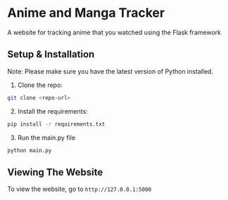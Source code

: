 # Anime and Manga Tracker
A website for tracking anime that you watched using the Flask framework


## Setup & Installation

Note: Please make sure you have the latest version of Python installed.

1) Clone the repo:
```bash
git clone <repo-url>
```


2) Install the requirements:
```bash
pip install -r requirements.txt
```


3) Run the main.py file
```bash
python main.py
```

## Viewing The Website

To view the website, go to `http://127.0.0.1:5000`
